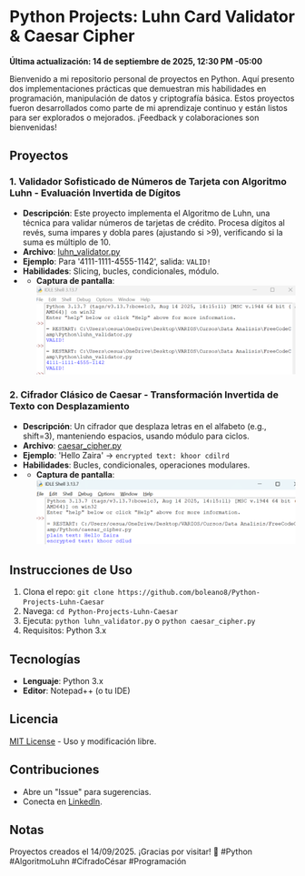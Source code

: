 # Python Projects: Luhn Card Validator & Caesar Cipher
**Última actualización: 14 de septiembre de 2025, 12:30 PM -05:00**

Bienvenido a mi repositorio personal de proyectos en Python. Aquí presento dos implementaciones prácticas que demuestran mis habilidades en programación, manipulación de datos y criptografía básica. Estos proyectos fueron desarrollados como parte de mi aprendizaje continuo y están listos para ser explorados o mejorados. ¡Feedback y colaboraciones son bienvenidas!

## Proyectos

### 1. Validador Sofisticado de Números de Tarjeta con Algoritmo Luhn - Evaluación Invertida de Dígitos
- **Descripción**: Este proyecto implementa el Algoritmo de Luhn, una técnica para validar números de tarjetas de crédito. Procesa dígitos al revés, suma impares y dobla pares (ajustando si >9), verificando si la suma es múltiplo de 10.
- **Archivo**: [luhn_validator.py](luhn_validator.py)
- **Ejemplo**: Para '4111-1111-4555-1142', salida: `VALID!`
- **Habilidades**: Slicing, bucles, condicionales, módulo.
- - **Captura de pantalla**:
  ![Ejemplo Validador](images/luhn_output.png)

### 2. Cifrador Clásico de Caesar - Transformación Invertida de Texto con Desplazamiento
- **Descripción**: Un cifrador que desplaza letras en el alfabeto (e.g., shift=3), manteniendo espacios, usando módulo para ciclos.
- **Archivo**: [caesar_cipher.py](caesar_cipher.py)
- **Ejemplo**: 'Hello Zaira' → `encrypted text: khoor cdilrd`
- **Habilidades**: Bucles, condicionales, operaciones modulares.
- - **Captura de pantalla**:
  ![Ejemplo Cifrador](images/caesar_output.png)

## Instrucciones de Uso
1. Clona el repo: `git clone https://github.com/boleano8/Python-Projects-Luhn-Caesar`
2. Navega: `cd Python-Projects-Luhn-Caesar`
3. Ejecuta: `python luhn_validator.py` o `python caesar_cipher.py`
4. Requisitos: Python 3.x

## Tecnologías
- **Lenguaje**: Python 3.x
- **Editor**: Notepad++ (o tu IDE)

## Licencia
[MIT License](LICENSE) - Uso y modificación libre.

## Contribuciones
- Abre un "Issue" para sugerencias.
- Conecta en [LinkedIn](https://www.linkedin.com/in/rickandmorty8/).

## Notas
Proyectos creados el 14/09/2025. ¡Gracias por visitar! 🌟
#Python #AlgoritmoLuhn #CifradoCésar #Programación
